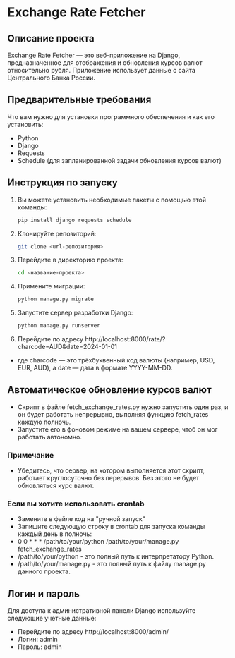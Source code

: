 # Exchange Rate Fetcher

## Описание проекта

Exchange Rate Fetcher — это веб-приложение на Django, предназначенное для отображения и обновления курсов валют относительно рубля. Приложение использует данные с сайта Центрального Банка России.

## Предварительные требования

Что вам нужно для установки программного обеспечения и как его установить:

- Python 
- Django
- Requests
- Schedule (для запланированной задачи обновления курсов валют)


## Инструкция по запуску

1. Вы можете установить необходимые пакеты с помощью этой команды:

    ```bash
    pip install django requests schedule
    ```

2. Клонируйте репозиторий:

    ```bash
    git clone <url-репозитория>
    ```

3. Перейдите в директорию проекта:

    ```bash
    cd <название-проекта>
    ```

4. Примените миграции:

    ```bash
    python manage.py migrate
    ```

5. Запустите сервер разработки Django:

    ```bash
    python manage.py runserver
    ```

6. Перейдите по адресу http://localhost:8000/rate/?charcode=AUD&date=2024-01-01

- где charcode — это трёхбуквенный код валюты (например, USD, EUR, AUD), а date — дата в формате YYYY-MM-DD.

## Автоматическое обновление курсов валют

- Скрипт в файле fetch_exchange_rates.py нужно запустить один раз, и он будет работать непрерывно, выполняя функцию fetch_rates каждую полночь. 
- Запустите его в фоновом режиме на вашем сервере, чтоб он мог работать автономно.

### Примечание

- Убедитесь, что сервер, на котором выполняется этот скрипт, работает круглосуточно без перерывов. Без этого не будет обновляться курс валют.

### Если вы хотите использовать crontab

- Замените в файле код на "ручной запуск"
- Запишите следующую строку в crontab для запуска команды каждый день в полночь:
- 0 0 * * * /path/to/your/python /path/to/your/manage.py fetch_exchange_rates
- /path/to/your/python - это полный путь к интерпретатору Python.
- /path/to/your/manage.py - это полный путь к файлу manage.py данного проекта.

## Логин и пароль

Для доступа к административной панели Django используйте следующие учетные данные:

- Перейдите по адресу http://localhost:8000/admin/
- Логин: admin
- Пароль: admin



